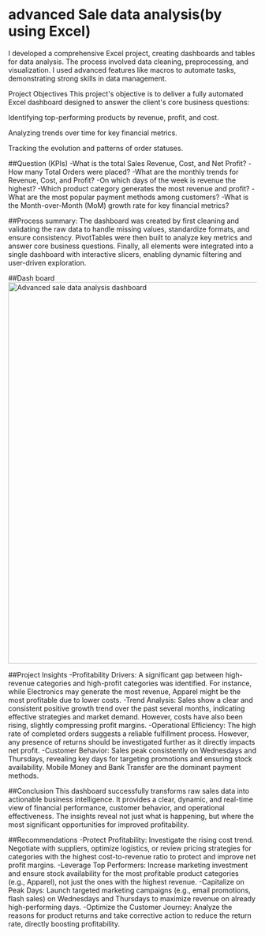 # advanced Sale data analysis(by using Excel)
I developed a comprehensive Excel project, creating dashboards and tables for data analysis. The process involved data cleaning, preprocessing, and visualization. I used advanced features like macros to automate tasks, demonstrating strong skills in data management.

Project Objectives
This project's objective is to deliver a fully automated Excel dashboard designed to answer the client's core business questions:

Identifying top-performing products by revenue, profit, and cost.

Analyzing trends over time for key financial metrics.

Tracking the evolution and patterns of order statuses.

 ##Question (KPIs) 
-What is the total Sales Revenue, Cost, and Net Profit?
-How many Total Orders were placed?
-What are the monthly trends for Revenue, Cost, and Profit?
-On which days of the week is revenue the highest?
-Which product category generates the most revenue and profit?
-What are the most popular payment methods among customers?
-What is the Month-over-Month (MoM) growth rate for key financial metrics?

##Process summary:
The dashboard was created by first cleaning and validating the raw data to handle missing values, standardize formats, and ensure consistency. PivotTables were then built to analyze key metrics and answer core business questions. Finally, all elements were integrated into a single dashboard with interactive slicers, enabling dynamic filtering and user-driven exploration.

##Dash board
<img width="1662" height="772" alt="Advanced sale data analysis dashboard" src="https://github.com/user-attachments/assets/0f55517a-e7d8-47e4-82b8-a71e1c8b32b9" />


##Project Insights
-Profitability Drivers:
A significant gap between high-revenue categories and high-profit categories was identified. For instance, while Electronics may generate the most revenue, Apparel might be the most profitable due to lower costs.
-Trend Analysis:
Sales show a clear and consistent positive growth trend over the past several months, indicating effective strategies and market demand. However, costs have also been rising, slightly compressing profit margins.
-Operational Efficiency: 
The high rate of completed orders suggests a reliable fulfillment process. However, any presence of returns should be investigated further as it directly impacts net profit.
-Customer Behavior:
Sales peak consistently on Wednesdays and Thursdays, revealing key days for targeting promotions and ensuring stock availability. Mobile Money and Bank Transfer are the dominant payment methods.

##Conclusion
This dashboard successfully transforms raw sales data into actionable business intelligence. It provides a clear, dynamic, and real-time view of financial performance, customer behavior, and operational effectiveness. The insights reveal not just what is happening, but where the most significant opportunities for improved profitability.

##Recommendations
-Protect Profitability: 
Investigate the rising cost trend. Negotiate with suppliers, optimize logistics, or review pricing strategies for categories with the highest cost-to-revenue ratio to protect and improve net profit margins.
-Leverage Top Performers:
Increase marketing investment and ensure stock availability for the most profitable product categories (e.g., Apparel), not just the ones with the highest revenue.
-Capitalize on Peak Days: 
Launch targeted marketing campaigns (e.g., email promotions, flash sales) on Wednesdays and Thursdays to maximize revenue on already high-performing days.
-Optimize the Customer Journey: 
Analyze the reasons for product returns and take corrective action to reduce the return rate, directly boosting profitability.
 
